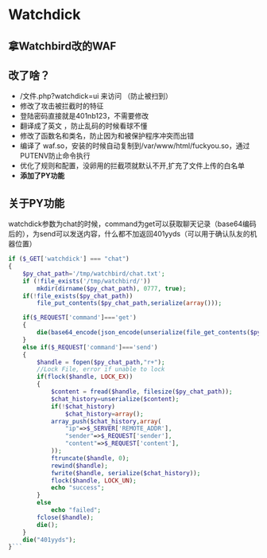 # Watchdick
## 拿Watchbird改的WAF
## 改了啥？
- /文件.php?watchdick=ui 来访问 （防止被扫到）
- 修改了攻击被拦截时的特征
- 登陆密码直接就是401nb123，不需要修改
- 翻译成了英文 ，防止乱码的时候看球不懂
- 修改了函数名和类名，防止因为和被保护程序冲突而出错
- 编译了 waf.so，安装的时候自动复制到/var/www/html/fuckyou.so，通过PUTENV防止命令执行
- 优化了规则和配置，没卵用的拦截项就默认不开,扩充了文件上传的白名单
- <b>添加了PY功能</b>

## 关于PY功能

watchdick参数为chat的时候，command为get可以获取聊天记录（base64编码后的），为send可以发送内容，什么都不加返回401yyds（可以用于确认队友的机器位置）


```php
if ($_GET['watchdick'] === "chat") 
{
    $py_chat_path='/tmp/watchbird/chat.txt';
    if (!file_exists('/tmp/watchbird/')) 
        mkdir(dirname($py_chat_path), 0777, true); 
    if(!file_exists($py_chat_path))
        file_put_contents($py_chat_path,serialize(array()));

	if($_REQUEST['command']==='get')
    {
        die(base64_encode(json_encode(unserialize(file_get_contents($py_chat_path)))));
    }
    else if($_REQUEST['command']==='send')
    {
        $handle = fopen($py_chat_path,"r+");
        //Lock File, error if unable to lock
        if(flock($handle, LOCK_EX)) 
        {
            $content = fread($handle, filesize($py_chat_path));    
            $chat_history=unserialize($content);
            if(!$chat_history)
                $chat_history=array();            
            array_push($chat_history,array(
                "ip"=>$_SERVER['REMOTE_ADDR'],
                "sender"=>$_REQUEST['sender'],
                "content"=>$_REQUEST['content'],
            ));
            ftruncate($handle, 0);    
            rewind($handle);           
            fwrite($handle, serialize($chat_history));   
            flock($handle, LOCK_UN);    
            echo "success";
        } 
        else 
            echo "failed";
        fclose($handle);
        die();
    }
    die("401yyds");
}```
